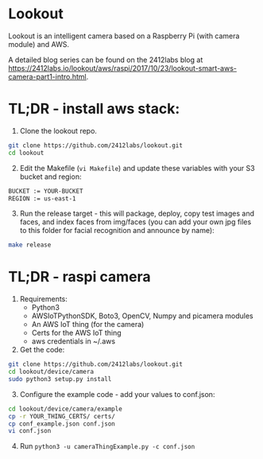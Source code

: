 # Lookout


Lookout is an intelligent camera based on a Raspberry Pi (with camera module) and AWS.

A detailed blog series can be found on the 2412labs blog at https://2412labs.io/lookout/aws/raspi/2017/10/23/lookout-smart-aws-camera-part1-intro.html.

# TL;DR - install aws stack:

1.  Clone the lookout repo.
```bash
git clone https://github.com/2412labs/lookout.git
cd lookout
```
2.  Edit the Makefile (`vi Makefile`) and update these variables with your S3 bucket and region:
```bash
BUCKET := YOUR-BUCKET
REGION := us-east-1
```
3.  Run the release target - this will package, deploy, copy test images and faces, and index faces from img/faces (you can add your own jpg files to this folder for facial recognition and announce by name):
```bash
make release
```

# TL;DR - raspi camera

1.  Requirements:
    * Python3
    * AWSIoTPythonSDK, Boto3, OpenCV, Numpy and picamera modules
    * An AWS IoT thing (for the camera)
    * Certs for the AWS IoT thing
    * aws credentials in ~/.aws
2.  Get the code:
```bash
git clone https://github.com/2412labs/lookout.git
cd lookout/device/camera
sudo python3 setup.py install
```
3.  Configure the example code - add your values to conf.json:
```bash
cd lookout/device/camera/example
cp -r YOUR_THING_CERTS/ certs/
cp conf_example.json conf.json
vi conf.json
```
4.  Run `python3 -u cameraThingExample.py -c conf.json`
